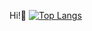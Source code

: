 Hi!👋
[![Top Langs](https://github-readme-stats.vercel.app/api/top-langs/?username=penne-0505
)](https://github.com/anuraghazra/github-readme-stats)

